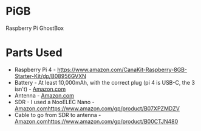 # PiGB
Raspberry Pi GhostBox

# Parts Used

* Raspberry Pi 4 - https://www.amazon.com/CanaKit-Raspberry-8GB-Starter-Kit/dp/B08956GVXN
* Battery - At least 10,000mAh, with the correct plug (pi 4 is USB-C, the 3 isn't) - [Amazon.com](https://www.amazon.com/gp/product/B0194WDVHI)
* Antenna - [Amazon.com](https://www.amazon.com/gp/product/B07PT76LW4)
* SDR - I used a NooELEC Nano - [Amazon.com](https://www.amazon.com/gp/product/B07XPZMDZV)https://www.amazon.com/gp/product/B07XPZMDZV
* Cable to go from SDR to antenna - [Amazon.com](https://www.amazon.com/gp/product/B00CTJN480)https://www.amazon.com/gp/product/B00CTJN480
